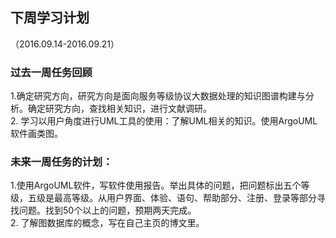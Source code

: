 ## 下周学习计划
（2016.09.14-2016.09.21）
### 过去一周任务回顾
1.确定研究方向，研究方向是面向服务等级协议大数据处理的知识图谱构建与分析。确定研究方向，查找相关知识，进行文献调研。    
2. 学习以用户角度进行UML工具的使用：了解UML相关的知识。使用ArgoUML软件画类图。
### 未来一周任务的计划：
1.使用ArgoUML软件，写软件使用报告。举出具体的问题，把问题标出五个等级，五级是最高等级。从用户界面、体验、语句、帮助部分、注册、登录等部分寻找问题。找到50个以上的问题，预期两天完成。    
2. 了解图数据库的概念，写在自己主页的博文里。
